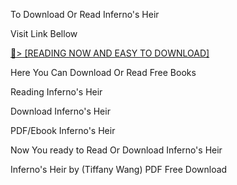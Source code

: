 To Download Or Read Inferno's Heir

Visit Link Bellow

<a href="https://uk.ebookarea.xyz/?book=206777437-inferno-s-heir">📖&gt; [READING NOW AND EASY TO DOWNLOAD]</a>

Here You Can Download Or Read Free Books

Reading Inferno's Heir

Download Inferno's Heir

PDF/Ebook Inferno's Heir

Now You ready to Read Or Download Inferno's Heir

Inferno's Heir by (Tiffany  Wang) PDF Free Download
